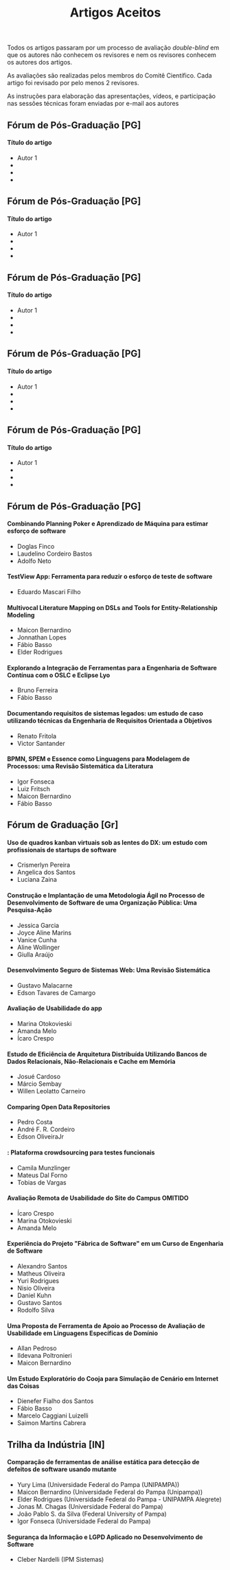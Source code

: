 ﻿---
layout: page-fullwidth
title: "Artigos Aceitos"
subheadline: ""
permalink: "/aceitos/"
header:
   image_fullwidth: banner_eres2021.png
---
<p> Todos os artigos passaram por um processo de avaliação <i>double-blind</i> em que os autores não conhecem os revisores e nem os revisores conhecem os autores dos artigos. </p>

<p> As avaliações são realizadas pelos membros do Comitê Científico. Cada artigo foi revisado por pelo menos 2 revisores.</p>

<p> As instruções para elaboração das apresentações, vídeos, e participação nas sessões técnicas foram enviadas por e-mail aos autores </p>

<h2> Fórum de Pós-Graduação [PG]</h2>
<h4> Título do artigo </h4>
<ul>
	<li> Autor 1</li>
	<li> </li>
	<li> </li>
	<li> </li>
</ul>

<h2> Fórum de Pós-Graduação [PG]</h2>
<h4> Título do artigo </h4>
<ul>
	<li> Autor 1</li>
	<li> </li>
	<li> </li>
	<li> </li>
</ul>

<h2> Fórum de Pós-Graduação [PG]</h2>
<h4> Título do artigo </h4>
<ul>
	<li> Autor 1</li>
	<li> </li>
	<li> </li>
	<li> </li>
</ul>

<h2> Fórum de Pós-Graduação [PG]</h2>
<h4> Título do artigo </h4>
<ul>
	<li> Autor 1</li>
	<li> </li>
	<li> </li>
	<li> </li>
</ul>

<h2> Fórum de Pós-Graduação [PG]</h2>
<h4> Título do artigo </h4>
<ul>
	<li> Autor 1</li>
	<li> </li>
	<li> </li>
	<li> </li>
</ul>

<h2> Fórum de Pós-Graduação [PG]</h2>
<p></p>
<h4>Combinando Planning Poker e Aprendizado de Máquina para estimar esforço de software</h4>
<ul>
	<li>Doglas Finco</li>
	<li>Laudelino Cordeiro Bastos</li>
	<li>Adolfo Neto</li>
</ul>

<h4>TestView App: Ferramenta para reduzir o esforço de teste de software</h4>
<ul>
	<li>Eduardo Mascari Filho</li>
</ul>

<h4>Multivocal Literature Mapping on DSLs and Tools for Entity-Relationship Modeling</h4>
<ul>
	<li>Maicon Bernardino</li>
	<li>Jonnathan Lopes</li>
	<li>Fábio Basso</li>
	<li>Elder Rodrigues</li>
</ul>

<h4>Explorando a Integração de Ferramentas para a Engenharia de Software Contínua com o OSLC e Eclipse Lyo</h4>
<ul>
	<li>Bruno Ferreira</li>
	<li>Fábio Basso</li>
</ul>

<h4>Documentando requisitos de sistemas legados: um estudo de caso utilizando técnicas da Engenharia de Requisitos Orientada a Objetivos </h4>
<ul>
	<li>Renato Fritola</li>
	<li>Victor Santander</li>
</ul>

<h4>BPMN, SPEM e Essence como Linguagens para Modelagem de Processos: uma Revisão Sistemática da Literatura</h4>
<ul>
	<li>Igor Fonseca</li>
	<li>Luiz Fritsch</li>
	<li>Maicon Bernardino</li>
	<li>Fábio Basso</li>
</ul>

<p></p>
<p></p>

<h2> Fórum de Graduação [Gr]</h2>
<p></p>

<h4>Uso de quadros kanban virtuais sob as lentes do DX: um estudo com profissionais de startups de software</h4>
<ul>
	<li>Crismerlyn Pereira</li>
	<li>Angelica dos Santos</li>
	<li>Luciana Zaina</li>
</ul>

<h4>Construção e Implantação de uma Metodologia Ágil no Processo de Desenvolvimento de Software de uma Organização Pública: Uma Pesquisa-Ação</h4>
<ul>
	<li>Jessica Garcia</li>
	<li>Joyce Aline Marins</li>
	<li>Vanice Cunha</li>
	<li>Aline Wollinger</li>
	<li>Giulla Araújo</li>
</ul>

<h4>Desenvolvimento Seguro de Sistemas Web: Uma Revisão Sistemática</h4>
<ul>
	<li>Gustavo Malacarne</li>
	<li>Edson Tavares de Camargo</li>
</ul>

<h4>Avaliação de Usabilidade do app <OMITIDO> </h4>
<ul>
	<li>Marina Otokovieski</li>
	<li>Amanda Melo</li>
	<li>Ícaro Crespo</li>
</ul>

<h4>Estudo de Eficiência de Arquitetura Distribuída Utilizando Bancos de Dados Relacionais, Não-Relacionais e Cache em Memória</h4>
<ul>
	<li>Josué Cardoso</li>
	<li>Márcio Sembay</li>
	<li>Willen Leolatto Carneiro</li>
</ul>

<h4>Comparing Open Data Repositories</h4>
<ul>
	<li>Pedro Costa</li>
	<li>André F. R. Cordeiro</li>
	<li>Edson OliveiraJr</li>
</ul>

<h4><OMITIDO>: Plataforma crowdsourcing para testes funcionais</h4>
<ul>
	<li>Camila Munzlinger</li>
	<li>Mateus Dal Forno</li>
	<li>Tobias de Vargas</li>
</ul>

<h4>Avaliação Remota de Usabilidade do Site do Campus OMITIDO</h4>
<ul>
	<li>Ícaro Crespo</li>
	<li>Marina Otokovieski</li>
	<li>Amanda Melo</li>
</ul>

<h4>Experiência do Projeto "Fábrica de Software" em um Curso de Engenharia de Software</h4>
<ul>
	<li>Alexandro Santos</li>
	<li>Matheus Oliveira</li>
	<li>Yuri Rodrigues</li>
	<li>Nisio Oliveira</li>
	<li>Daniel Kuhn</li>
	<li>Gustavo Santos</li>
	<li>Rodolfo Silva</li>
</ul>

<h4>Uma Proposta de Ferramenta de Apoio ao Processo de Avaliação de Usabilidade em Linguagens Específicas de Domínio</h4>
<ul>
	<li>Allan Pedroso</li>
	<li>Ildevana Poltronieri</li>
	<li>Maicon Bernardino</li>
</ul>

<h4>Um Estudo Exploratório do Cooja para Simulação de Cenário em Internet das Coisas</h4>
<ul>
	<li>Dienefer Fialho dos Santos</li>
	<li>Fábio Basso</li>
	<li>Marcelo Caggiani Luizelli</li>
	<li>Saimon Martins Cabrera</li>
</ul>

<p></p>
<p></p>


<h2> Trilha da Indústria [IN]</h2>
<p></p>
<h4>Comparação de ferramentas de análise estática para detecção de defeitos de software usando mutante</h4>
<ul>
	<li>Yury Lima (Universidade Federal do Pampa (UNIPAMPA))</li>
	<li>Maicon Bernardino (Universidade Federal do Pampa (Unipampa))</li>
	<li>Elder Rodrigues (Universidade Federal do Pampa - UNIPAMPA Alegrete)</li>
	<li>Jonas M. Chagas (Universidade Federal do Pampa)</li>
	<li>João Pablo S. da Silva (Federal University of Pampa)</li>
	<li>Igor Fonseca (Universidade Federal do Pampa)</li>
</ul>

<h4>Segurança da Informação e LGPD Aplicado no Desenvolvimento de Software </h4>
<ul>
	<li>Cleber Nardelli (IPM Sistemas)</li>
</ul>
